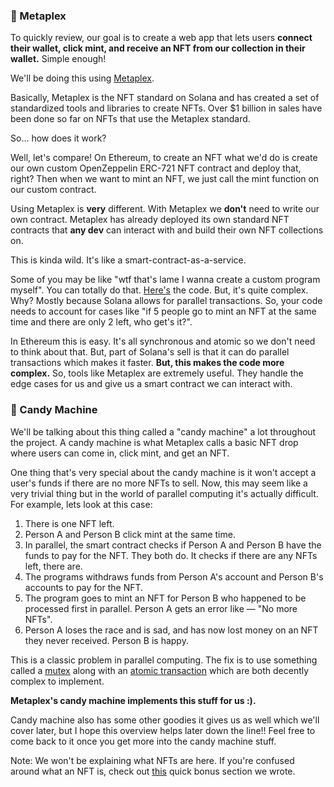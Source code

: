 ### 🐸 Metaplex

To quickly review, our goal is to create a web app that lets users **connect their wallet, click mint, and receive an NFT from our collection in their wallet.** Simple enough!

We'll be doing this using [Metaplex](https://www.metaplex.com).

Basically, Metaplex is the NFT standard on Solana and has created a set of standardized tools and libraries to create NFTs. Over $1 billion in sales have been done so far on NFTs that use the Metaplex standard.

So... how does it work?

Well, let's compare! On Ethereum, to create an NFT what we'd do is create our own custom OpenZeppelin ERC-721 NFT contract and deploy that, right? Then when we want to mint an NFT, we just call the mint function on our custom contract.

Using Metaplex is **very** different. With Metaplex we **don't** need to write our own contract. Metaplex has already deployed its own standard NFT contracts that **any dev** can interact with and build their own NFT collections on.

This is kinda wild. It's like a smart-contract-as-a-service.

Some of you may be like "wtf that's lame I wanna create a custom program myself". You can totally do that. [Here's](https://github.com/metaplex-foundation/metaplex-program-library/blob/master/candy-machine/program/src/lib.rs) the code. But, it's quite complex. Why? Mostly because Solana allows for parallel transactions. So, your code needs to account for cases like "if 5 people go to mint an NFT at the same time and there are only 2 left, who get's it?".

In Ethereum this is easy. It's all synchronous and atomic so we don't need to think about that. But, part of Solana's sell is that it can do parallel transactions which makes it faster. **But, this makes the code more complex.** So, tools like Metaplex are extremely useful. They handle the edge cases for us and give us a smart contract we can interact with.

### 🍭 Candy Machine

We'll be talking about this thing called a "candy machine" a lot throughout the project. A candy machine is what Metaplex calls a basic NFT drop where users can come in, click mint, and get an NFT.

One thing that's very special about the candy machine is it won't accept a user's funds if there are no more NFTs to sell. Now, this may seem like a very trivial thing but in the world of parallel computing it's actually difficult. For example, lets look at this case:

1. There is one NFT left.
2. Person A and Person B click mint at the same time.
3. In parallel, the smart contract checks if Person A and Person B have the funds to pay for the NFT. They both do. It checks if there are any NFTs left, there are.
4. The programs withdraws funds from Person A's account and Person B's accounts to pay for the NFT.
5. The program goes to mint an NFT for Person B who happened to be processed first in parallel. Person A gets an error like — "No more NFTs".
6. Person A loses the race and is sad, and has now lost money on an NFT they never received. Person B is happy.

This is a classic problem in parallel computing. The fix is to use something called a [mutex](https://doc.rust-lang.org/std/sync/struct.Mutex.html) along with an [atomic transaction](https://en.wikipedia.org/wiki/Atomicity_(database_systems)) which are both decently complex to implement.

**Metaplex's candy machine implements this stuff for us :).**

Candy machine also has some other goodies it gives us as well which we'll cover later, but I hope this overview helps later down the line!! Feel free to come back to it once you get more into the candy machine stuff.

Note: We won't be explaining what NFTs are here. If you're confused around what an NFT is, check out [this](https://github.com/buildspace/buildspace-projects/blob/main/NFT_Collection/en/Section_1/Lesson_1_What_Is_A_NFT.md) quick bonus section we wrote.
